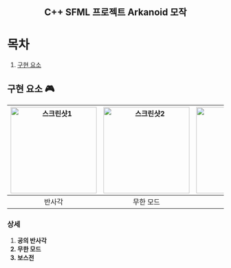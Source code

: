 <div align="center">
<h2> C++ SFML 프로젝트 Arkanoid 모작 </h2>

</div>

# 목차
1. [구현 요소](구현-요소-🎮)

      
## 구현 요소 🎮
|<img width = "200" alt="스크린샷1" src="https://github.com/user-attachments/assets/42048a50-c194-41a3-b193-e850c311e0f2"/>|<img width = "200" alt="스크린샷2" src="https://github.com/user-attachments/assets/e81da18d-7d4f-4036-b744-6fb34536c331"/>|<img width = "200" alt="스크린샷3" src="https://github.com/user-attachments/assets/d1abcaf9-90d9-4709-955b-ec24dc1c1c17"/>|<img width = "200" alt="스크린샷4" src="https://github.com/user-attachments/assets/1ebfb02a-2d03-424e-ab08-08629c826224"/>|
|:---:|:---:|:---:|:---:|
|반사각|무한 모드|보스전 1|보스전 2|

### 상세
  <ol type="1">
    <li><b>공의 반사각</li>
    <li><b>무한 모드</li>
    <li><b>보스전</li>
  </ol>
